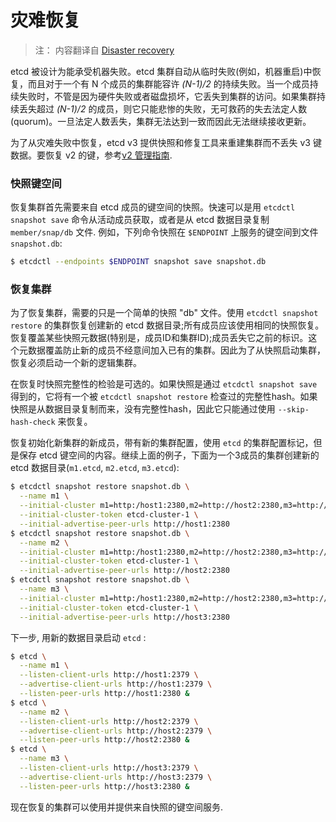 # 灾难恢复

> 注： 内容翻译自 [Disaster recovery](https://github.com/coreos/etcd/blob/master/Documentation/op-guide/recovery.md)

etcd 被设计为能承受机器失败。etcd 集群自动从临时失败(例如，机器重启)中恢复，而且对于一个有 N 个成员的集群能容许 *(N-1)/2* 的持续失败。当一个成员持续失败时，不管是因为硬件失败或者磁盘损坏，它丢失到集群的访问。如果集群持续丢失超过 *(N-1)/2* 的成员，则它只能悲惨的失败，无可救药的失去法定人数(quorum)。一旦法定人数丢失，集群无法达到一致而因此无法继续接收更新。

为了从灾难失败中恢复，etcd v3 提供快照和修复工具来重建集群而不丢失 v3 键数据。要恢复 v2 的键，参考[v2 管理指南](https://github.com/coreos/etcd/blob/master/Documentation/v2/admin_guide.md#disaster-recovery).

### 快照键空间

恢复集群首先需要来自 etcd 成员的键空间的快照。快速可以是用 `etcdctl snapshot save` 命令从活动成员获取，或者是从 etcd 数据目录复制 `member/snap/db` 文件. 例如，下列命令快照在 `$ENDPOINT` 上服务的键空间到文件 `snapshot.db`:

```bash
$ etcdctl --endpoints $ENDPOINT snapshot save snapshot.db
```

### 恢复集群

为了恢复集群，需要的只是一个简单的快照 "db" 文件。使用 `etcdctl snapshot restore` 的集群恢复创建新的 etcd 数据目录;所有成员应该使用相同的快照恢复。恢复覆盖某些快照元数据(特别是，成员ID和集群ID);成员丢失它之前的标识。这个元数据覆盖防止新的成员不经意间加入已有的集群。因此为了从快照启动集群，恢复必须启动一个新的逻辑集群。

在恢复时快照完整性的检验是可选的。如果快照是通过 `etcdctl snapshot save` 得到的，它将有一个被 `etcdctl snapshot restore` 检查过的完整性hash。如果快照是从数据目录复制而来，没有完整性hash，因此它只能通过使用 `--skip-hash-check` 来恢复。

恢复初始化新集群的新成员，带有新的集群配置，使用 `etcd` 的集群配置标记，但是保存 etcd 键空间的内容。继续上面的例子，下面为一个3成员的集群创建新的 etcd 数据目录(`m1.etcd`, `m2.etcd`, `m3.etcd`):

```bash
$ etcdctl snapshot restore snapshot.db \
  --name m1 \
  --initial-cluster m1=http:/host1:2380,m2=http://host2:2380,m3=http://host3:2380 \
  --initial-cluster-token etcd-cluster-1 \
  --initial-advertise-peer-urls http://host1:2380
$ etcdctl snapshot restore snapshot.db \
  --name m2 \
  --initial-cluster m1=http:/host1:2380,m2=http://host2:2380,m3=http://host3:2380 \
  --initial-cluster-token etcd-cluster-1 \
  --initial-advertise-peer-urls http://host2:2380
$ etcdctl snapshot restore snapshot.db \
  --name m3 \
  --initial-cluster m1=http:/host1:2380,m2=http://host2:2380,m3=http://host3:2380 \
  --initial-cluster-token etcd-cluster-1 \
  --initial-advertise-peer-urls http://host3:2380
```

下一步, 用新的数据目录启动 `etcd` :

```bash
$ etcd \
  --name m1 \
  --listen-client-urls http://host1:2379 \
  --advertise-client-urls http://host1:2379 \
  --listen-peer-urls http://host1:2380 &
$ etcd \
  --name m2 \
  --listen-client-urls http://host2:2379 \
  --advertise-client-urls http://host2:2379 \
  --listen-peer-urls http://host2:2380 &
$ etcd \
  --name m3 \
  --listen-client-urls http://host3:2379 \
  --advertise-client-urls http://host3:2379 \
  --listen-peer-urls http://host3:2380 &
```

现在恢复的集群可以使用并提供来自快照的键空间服务.

